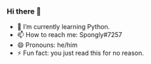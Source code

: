 ### Hi there 👋

- 🌱 I’m currently learning Python.
- 📫 How to reach me: Spongly#7257
- 😄 Pronouns: he/him
- ⚡ Fun fact: you just read this for no reason.

